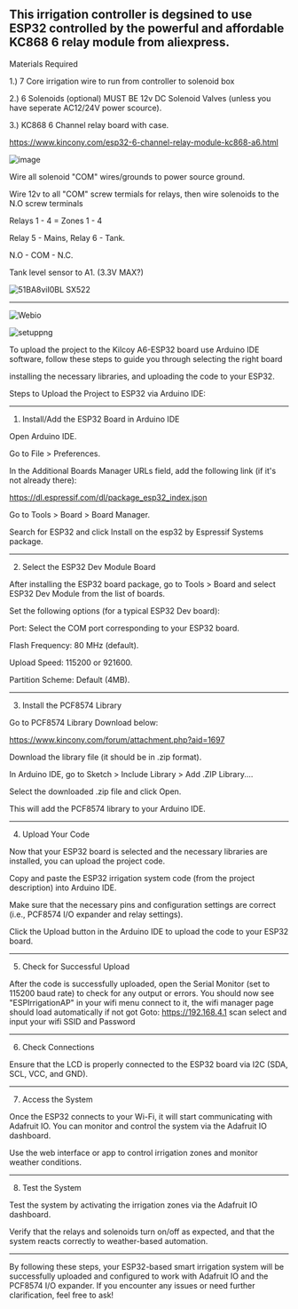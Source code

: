 This irrigation controller is degsined to use ESP32 controlled by the powerful and affordable KC868 6 relay module from aliexpress.
---
Materials Required

1.) 7 Core irrigation wire to run from controller to solenoid box

2.) 6 Solenoids (optional) MUST BE 12v DC Solenoid Valves (unless you have seperate AC12/24V power scource). 

3.) KC868 6 Channel relay board with case.

https://www.kincony.com/esp32-6-channel-relay-module-kc868-a6.html

![image](https://github.com/user-attachments/assets/fe8432ff-ee40-48f5-b75d-dcd55b703e60)



Wire all solenoid "COM" wires/grounds to power source ground.

Wire 12v to all "COM" screw termials for relays, then wire solenoids to the N.O screw terminals

Relays 1 - 4 = Zones 1 - 4 

Relay 5 - Mains, Relay 6 - Tank.

N.O - COM - N.C.

Tank level sensor to A1. (3.3V MAX?)

![51BA8viI0BL _SX522_](https://github.com/user-attachments/assets/3ca35811-27b2-4bfd-a91e-8748b7463eb3)

---
![Webio](https://github.com/user-attachments/assets/54be9b2d-0afc-45a5-a8e6-372c8818dddc)

![setuppng](https://github.com/user-attachments/assets/da8d36a7-e759-4e1a-8728-806d3cfdf084)

To upload the project to the Kilcoy A6-ESP32 board use Arduino IDE software, follow these steps to guide you through selecting the right board

installing the necessary libraries, and uploading the code to your ESP32.


Steps to Upload the Project to ESP32 via Arduino IDE:

---

1. Install/Add the ESP32 Board in Arduino IDE

Open Arduino IDE.

Go to File > Preferences.

In the Additional Boards Manager URLs field, add the following link (if it's not already there):

https://dl.espressif.com/dl/package_esp32_index.json

Go to Tools > Board > Board Manager.

Search for ESP32 and click Install on the esp32 by Espressif Systems package.



---

2. Select the ESP32 Dev Module Board

After installing the ESP32 board package, go to Tools > Board and select ESP32 Dev Module from the list of boards.

Set the following options (for a typical ESP32 Dev board):

Port: Select the COM port corresponding to your ESP32 board.

Flash Frequency: 80 MHz (default).

Upload Speed: 115200 or 921600.

Partition Scheme: Default (4MB).




---

3. Install the PCF8574 Library

Go to PCF8574 Library Download below:

https://www.kincony.com/forum/attachment.php?aid=1697

Download the library file (it should be in .zip format).

In Arduino IDE, go to Sketch > Include Library > Add .ZIP Library....

Select the downloaded .zip file and click Open.


This will add the PCF8574 library to your Arduino IDE.


---

4. Upload Your Code

Now that your ESP32 board is selected and the necessary libraries are installed, you can upload the project code.

Copy and paste the ESP32 irrigation system code (from the project description) into Arduino IDE.

Make sure that the necessary pins and configuration settings are correct (i.e., PCF8574 I/O expander and relay settings).

Click the Upload button in the Arduino IDE to upload the code to your ESP32 board.



---

5. Check for Successful Upload

After the code is successfully uploaded, open the Serial Monitor (set to 115200 baud rate) to check for any output or errors.
You should now see "ESPIrrigationAP" in your wifi menu connect to it, the wifi manager page should load automatically if not got Goto: https://192.168.4.1 scan select and input your wifi SSID and Password

---

6. Check Connections

Ensure that the LCD is properly connected to the ESP32 board via I2C (SDA, SCL, VCC, and GND).


---

7. Access the System

Once the ESP32 connects to your Wi-Fi, it will start communicating with Adafruit IO. You can monitor and control the system via the Adafruit IO dashboard.

Use the web interface or app to control irrigation zones and monitor weather conditions.



---

8. Test the System

Test the system by activating the irrigation zones via the Adafruit IO dashboard.

Verify that the relays and solenoids turn on/off as expected, and that the system reacts correctly to weather-based automation.



---

By following these steps, your ESP32-based smart irrigation system will be successfully uploaded and configured to work with Adafruit IO and the PCF8574 I/O expander. If you encounter any issues or need further clarification, feel free to ask!

